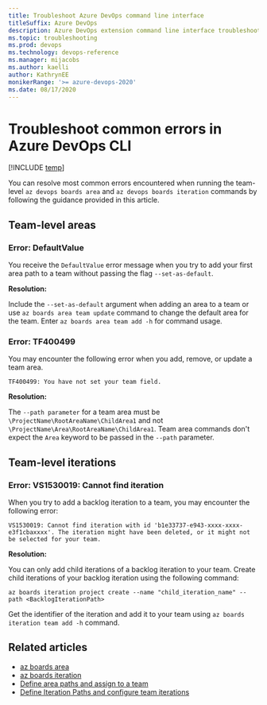```yaml
---
title: Troubleshoot Azure DevOps command line interface
titleSuffix: Azure DevOps 
description: Azure DevOps extension command line interface troubleshooting 
ms.topic: troubleshooting 
ms.prod: devops 
ms.technology: devops-reference
ms.manager: mijacobs 
ms.author: kaelli
author: KathrynEE
monikerRange: '>= azure-devops-2020'
ms.date: 08/17/2020
---
```


# Troubleshoot common errors in Azure DevOps CLI

[!INCLUDE [temp](../includes/version-cloud-plus-2020.md)] 

You can resolve most common errors encountered when running the team-level `az devops boards area` and `az devops boards iteration` commands by following the guidance provided in this article. 

## Team-level areas 

### Error: DefaultValue

You receive the `DefaultValue` error message when you try to add your first area path to a team without passing the flag `--set-as-default`.

**Resolution:** 

Include the `--set-as-default` argument when adding an area to a team or use `az boards area team update` command to change the default area for the team. Enter `az boards area team add -h` for command usage. 


### Error: TF400499 

You may encounter the following error when you add, remove, or update a team area. 

`TF400499: You have not set your team field.`
 
**Resolution:** 

The `--path parameter` for a team area must be `\ProjectName\RootAreaName\ChildArea1` and not `\ProjectName\Area\RootAreaName\ChildArea1`. Team area commands don't expect the `Area` keyword to be passed in the `--path` parameter.

## Team-level iterations


### Error: VS1530019: Cannot find iteration  

When you try to add a backlog iteration to a team, you may encounter the following error:

`VS1530019: Cannot find iteration with id 'b1e33737-e943-xxxx-xxxx-e3f1cbaxxxx'. The iteration might have been deleted, or it might not be selected for your team.`

**Resolution:** 

You can only add child iterations of a backlog iteration to your team. Create child iterations of your backlog iteration using the following command: 

`az boards iteration project create --name "child_iteration_name" --path <BacklogIterationPath>`

Get the identifier of the iteration and add it to your team using `az boards iteration team add -h` command.
 

## Related articles
- [az boards area](/cli/azure/boards/area)
- [az boards iteration](/cli/azure/boards/iteration)
- [Define area paths and assign to a team](../organizations/settings/set-area-paths.md)
- [Define Iteration Paths and configure team iterations](../organizations/settings/set-iteration-paths-sprints.md) 